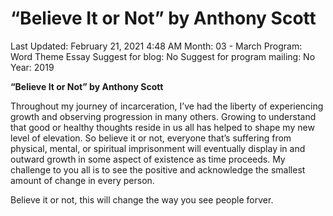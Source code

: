 # “Believe It or Not” by Anthony Scott

Last Updated: February 21, 2021 4:48 AM
Month: 03 - March
Program: Word Theme Essay
Suggest for blog: No
Suggest for program mailing: No
Year: 2019

**“Believe It or Not” by Anthony Scott**

Throughout my journey of incarceration, I’ve had the liberty of experiencing growth and observing progression in many others. Growing to understand that good or healthy thoughts reside in us all has helped to shape my new level of elevation. So believe it or not, everyone that’s suffering from physical, mental, or spiritual imprisonment will eventually display in and outward growth in some aspect of existence as time proceeds. My challenge to you all is to see the positive and acknowledge the smallest amount of change in every person.

Believe it or not, this will change the way you see people forver.